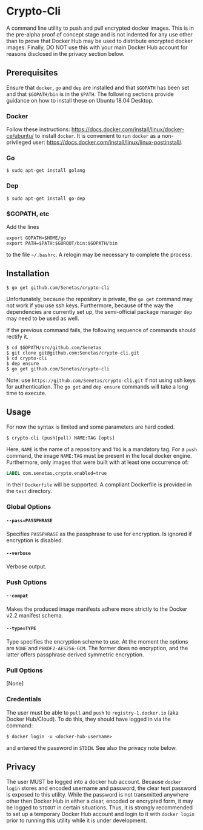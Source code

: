 # Crypto-Cli

A command line utility to push and pull encrypted docker images. This is in the pre-alpha proof of concept stage and is not indented for any use other than to prove that Docker Hub may be used to distribute encrypted docker images. Finally, DO NOT use this with your main Docker Hub account for reasons disclosed in the privacy section below.

## Prerequisites
Ensure that `docker`, `go` and `dep` are installed and that `$GOPATH` has been set and that `$GOPATH/bin` is in the `$PATH`.
The following sections provide guidance on how to install these on Ubuntu 18.04 Desktop.

### Docker
Follow these instructions: <https://docs.docker.com/install/linux/docker-ce/ubuntu/> to install `docker`.
It is convenient to run `docker` as a non-privileged user: <https://docs.docker.com/install/linux/linux-postinstall/>.

### Go
```console
$ sudo apt-get install golang
```

### Dep
```console
$ sudo apt-get install go-dep
```

### \$GOPATH, etc
Add the lines
```
export GOPATH=$HOME/go
export PATH=$PATH:$GOROOT/bin:$GOPATH/bin
```
to the file `~/.bashrc`. A relogin may be necessary to complete the process.

## Installation
```console
$ go get github.com/Senetas/crypto-cli
```
Unfortunately, because the repository is private, the `go get` command may not work if you use ssh keys.
Furthermore, because of the way the dependencies are currently set up, the semi-official package manager `dep` may need to be used as well.

If the previous command fails, the following sequence of commands should rectify it.
```console
$ cd $GOPATH/src/github.com/Senetas
$ git clone git@github.com:Senetas/crypto-cli.git
$ cd crypto-cli
$ dep ensure
$ go get github.com/Senetas/crypto-cli
```
Note: use `https://github.com/Senetas/crypto-cli.git` if not using ssh keys for authentication.
The `go get` and `dep ensure` commands will take a long time to execute.

## Usage
For now the syntax is limited and some parameters are hard coded.
```console
$ crypto-cli (push|pull) NAME:TAG [opts]
```
Here, `NAME` is the name of a repository and `TAG` is a mandatory tag. For a `push` command, the image `NAME:TAG` must be present in the local docker engine. Furthermore, only images that were built with at least one occurrence of:
```Dockerfile
LABEL com.senetas.crypto.enabled=true
```
in their `Dockerfile` will be supported.
A compliant Dockerfile is provided in the `test` directory.

### Global Options

#### `--pass=PASSPHRASE`
Specifies `PASSPHRASE` as the passphrase to use for encryption. Is ignored if encryption is disabled.

#### `--verbose`
Verbose output.

### Push Options

#### `--compat`
Makes the produced image manifests adhere more strictly to the Docker v2.2 manifest schema.

#### `--type=TYPE`
Type specifies the encryption scheme to use. At the moment the options are `NONE` and `PBKDF2-AES256-GCM`.
The former does no encryption, and the latter offers passphrase derived symmetric encryption.

### Pull Options
[None]

### Credentials
The user must be able to `pull` and `push` to `registry-1.docker.io` (aka Docker Hub/Cloud). To do this, they should have logged in via the command:
```console
$ docker login -u <docker-hub-username>
```
and entered the password in `STDIN`. See also the privacy note below.

## Privacy
The user MUST be logged into a docker hub account. Because `docker login` stores and encoded username and password, the clear text password is exposed to this utility. While the password is not transmitted anywhere other then Docker Hub in either a clear, encoded or encrypted form, it may be logged to `STDOUT` in certain situations. Thus, it is strongly recommended to set up a temporary Docker Hub account and login to it with `docker login` prior to running this utility while it is under development.
